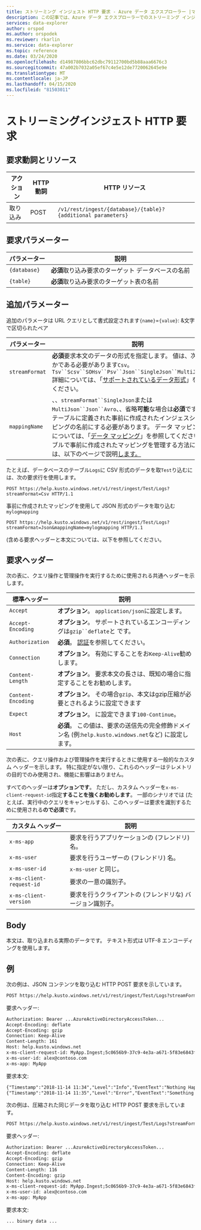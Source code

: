 ```yaml
---
title: ストリーミング インジェスト HTTP 要求 - Azure データ エクスプローラー |マイクロソフトドキュメント
description: この記事では、Azure データ エクスプローラーでのストリーミング インジェスト HTTP 要求について説明します。
services: data-explorer
author: orspod
ms.author: orspodek
ms.reviewer: rkarlin
ms.service: data-explorer
ms.topic: reference
ms.date: 03/24/2020
ms.openlocfilehash: d14987806bbc62dbc79112700bd5b88aaa6676c3
ms.sourcegitcommit: 47a002b7032a05ef67c4e5e12de7720062645e9e
ms.translationtype: MT
ms.contentlocale: ja-JP
ms.lasthandoff: 04/15/2020
ms.locfileid: "81503011"
---
```

# <a name="streaming-ingestion-http-request"></a>ストリーミングインジェスト HTTP 要求

## <a name="request-verb-and-resource"></a>要求動詞とリソース

|アクション    |HTTP 動詞|HTTP リソース                                               |
|----------|---------|------------------------------------------------------------|
|取り込み    |POST     |`/v1/rest/ingest/{database}/{table}?{additional parameters}`|

## <a name="request-parameters"></a>要求パラメーター

| パラメーター    |  説明                                                                                                |
|--------------|-------------------------------------------------------------------------------------------------------------|
| `{database}` | **必須**取り込み要求のターゲット データベースの名前                                          |
| `{table}`    | **必須**取り込み要求のターゲット表の名前                                             |

## <a name="additional-parameters"></a>追加パラメーター
追加のパラメータは URL クエリとして書式設定されます`{name}`=`{value}`: &文字で区切られたペア


| パラメーター    |  説明                                                                                                |
|--------------|-------------------------------------------------------------------------------------------------------------|
|`streamFormat`| **必須**要求本文のデータの形式を指定します。 値は、次のいずれかである必要があります`Csv`。`Tsv``Scsv``SOHsv``Psv``Json``SingleJson``MultiJson``Avro` 詳細については、「[サポートされているデータ形式](https://docs.microsoft.com/azure/data-explorer/ingestion-supported-formats)」を参照してください。|
|`mappingName` | 、、`streamFormat``SingleJson`または`MultiJson``Json``Avro`、、省略**可能**な場合は**必須**です。 値は、テーブルに定義された事前に作成されたインジェスション マッピングの名前にする必要があります。 データ マッピングの詳細については、「[データ マッピング](../../management/mappings.md)」を参照してください。 テーブルで事前に作成されたマッピングを管理する方法については、以下のページで説明[します。](../../management/create-ingestion-mapping-command.md) |
              

たとえば、データベースのテーブル`Logs`に CSV 形式のデータを取`Test`り込むには、次の要求行を使用します。

```
POST https://help.kusto.windows.net/v1/rest/ingest/Test/Logs?streamFormat=Csv HTTP/1.1
```

事前に作成されたマッピングを使用して JSON 形式のデータを取り込む`mylogmapping`

```
POST https://help.kusto.windows.net/v1/rest/ingest/Test/Logs?streamFormat=Json&mappingName=mylogmapping HTTP/1.1
```


(含める要求ヘッダーと本文については、以下を参照してください。

## <a name="request-headers"></a>要求ヘッダー

次の表に、クエリ操作と管理操作を実行するために使用される共通ヘッダーを示します。

|標準ヘッダー  |説明                                                                                                              |
|------------------|------------------------------------------------------------------------------------------------------------------------|
|`Accept`          |**オプション**。 `application/json`に設定します。                                                                           |
|`Accept-Encoding` |**オプション**。 サポートされているエンコーディングは`gzip``deflate`と です。                                                             |
|`Authorization`   |**必須**。 [認証](./authentication.md)を参照してください。                                                                |
|`Connection`      |**オプション**。 有効にすることをお`Keep-Alive`勧めします。                                                           |
|`Content-Length`  |**オプション**。 要求本文の長さは、既知の場合に指定することをお勧めします。                                   |
|`Content-Encoding`|**オプション**。 その場合`gzip`、本文はgzip圧縮が必要とされるように設定できます                                 |
|`Expect`          |**オプション**。 に設定できます`100-Continue`。                                                                             |
|`Host`            |**必須**。 この値は、要求の送信先の完全修飾ドメイン名 (例:`help.kusto.windows.net`など) に設定します。|

次の表に、クエリ操作および管理操作を実行するときに使用する一般的なカスタム ヘッダーを示します。 特に指定がない限り、これらのヘッダーはテレメトリの目的でのみ使用され、機能に影響はありません。

すべてのヘッダーは**オプションです**。 ただし、カスタム ヘッダーを`x-ms-client-request-id`指定**することを強くお勧めします**。 一部のシナリオでは (たとえば、実行中のクエリをキャンセルする)、このヘッダーは要求を識別するために使用される**ので必須**です。


|カスタム ヘッダー           |説明                                                                                               |
|------------------------|----------------------------------------------------------------------------------------------------------|
|`x-ms-app`              |要求を行うアプリケーションの (フレンドリ) 名。                                                |
|`x-ms-user`             |要求を行うユーザーの (フレンドリ) 名。                                                       |
|`x-ms-user-id`          |`x-ms-user` と同じ。                                                                                      |
|`x-ms-client-request-id`|要求の一意の識別子。                                                                      |
|`x-ms-client-version`   |要求を行うクライアントの (フレンドリな) バージョン識別子。                                      |

## <a name="body"></a>Body

本文は、取り込まれる実際のデータです。 テキスト形式は UTF-8 エンコーディングを使用します。

## <a name="examples"></a>例

次の例は、JSON コンテンツを取り込む HTTP POST 要求を示しています。

```txt
POST https://help.kusto.windows.net/v1/rest/ingest/Test/Logs?streamFormat=Json&mappingName=mylogmapping HTTP/1.1
```

要求ヘッダー:

```txt
Authorization: Bearer ...AzureActiveDirectoryAccessToken...
Accept-Encoding: deflate
Accept-Encoding: gzip
Connection: Keep-Alive
Content-Length: 161
Host: help.kusto.windows.net
x-ms-client-request-id: MyApp.Ingest;5c0656b9-37c9-4e3a-a671-5f83e6843fce
x-ms-user-id: alex@contoso.com
x-ms-app: MyApp
```

要求本文:

```txt
{"Timestamp":"2018-11-14 11:34","Level":"Info","EventText":"Nothing Happened"}
{"Timestamp":"2018-11-14 11:35","Level":"Error","EventText":"Something Happened"}
```

次の例は、圧縮された同じデータを取り込む HTTP POST 要求を示しています。

```txt
POST https://help.kusto.windows.net/v1/rest/ingest/Test/Logs?streamFormat=Json&mappingName=mylogmapping HTTP/1.1
```

要求ヘッダー:

```txt
Authorization: Bearer ...AzureActiveDirectoryAccessToken...
Accept-Encoding: deflate
Accept-Encoding: gzip
Connection: Keep-Alive
Content-Length: 116
Content-Encoding: gzip
Host: help.kusto.windows.net
x-ms-client-request-id: MyApp.Ingest;5c0656b9-37c9-4e3a-a671-5f83e6843fce
x-ms-user-id: alex@contoso.com
x-ms-app: MyApp
```

要求本文:

```
... binary data ...
```